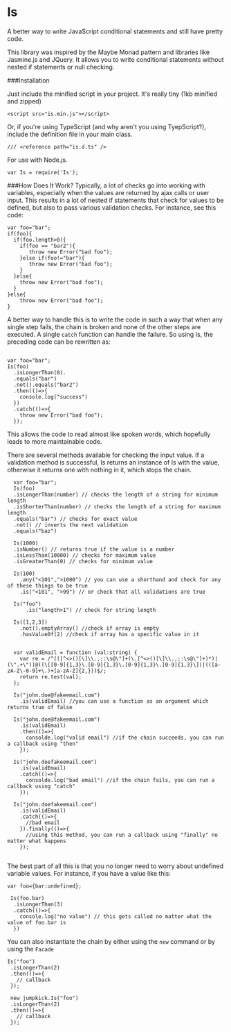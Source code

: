 Is
==

A better way to write JavaScript conditional statements and still have pretty code.

This library was inspired by the Maybe Monad pattern and libraries like Jasmine.js and JQuery. It allows you to write conditional statements without nested if statements or null checking. 

###Installation

Just include the minified script in your project. It's really tiny (1kb minified and zipped)
```
<script src="is.min.js"></script>
```
Or, if you're using TypeScript (and why aren't you using TyepScript?), include the definition file in your main class.
```
/// <reference path="is.d.ts" />
```
For use with Node.js.
```
var Is = require('Is');
```
###How Does It Work?
  Typically, a lot of checks go into working with variables, especially when the values are returned by ajax calls or user input. This results in a lot of nested if statements that check for values to be defined, but also to pass various validation checks. For instance, see this code:
  
  ```
  var foo="bar";
  if(foo){
    if(foo.length>0){
      if(foo == "bar2"){
         throw new Error("bad foo");
      }else if(foo!="bar"){
         throw new Error("bad foo"); 
      }
    }else{
      throw new Error("bad foo");
    }
  }else{
      throw new Error("bad foo");
  }
  ```

A better way to handle this is to write the code in such a way that when any single step fails, the chain is broken and none of the other steps are executed. A single `catch` function can handle the failure. So using Is, the preceding code can be rewritten as:
  ```

  var foo="bar";
  Is(foo)
    .isLongerThan(0).
    .equals("bar")
    .not().equals("bar2")
    .then(()=>{
      console.log("success")
    })
    .catch(()=>{
      throw new Error("bad foo");
    });
```

This allows the code to read almost like spoken words, which hopefully leads to more maintainable code.

There are several methods available for checking the input value. If a validation method is successful, Is returns an instance of Is with the value, otherwise it returns one with nothing in it, which stops the chain.

```  
  var foo="bar";
  Is(foo)
  .isLongerThan(number) // checks the length of a string for minimum length 
  .isShorterThan(number) // checks the length of a string for maximum length
  .equals("bar") // checks for exact value
  .not() // inverts the next validation
  .equals("baz")
  
  Is(1000)
  .isNumber() // returns true if the value is a number
  .isLessThan(10000) // checks for maximum value
  .isGreaterThan(0) // checks for minimum value
  
  Is(100)
    .any("<101",">1000") // you can use a shorthand and check for any of these things to be true
    .is("<101", ">99") // or check that all validations are true
    
  Is("foo")
      .is("length>1") // check for string length
      
  Is([1,2,3])
    .not().emptyArray() //check if array is empty
    .hasValue0f(2) //check if array has a specific value in it
    
    
  var validEmail = function (val:string) {
    var re = /^(([^<>()[\]\\.,;:\s@\"]+(\.[^<>()[\]\\.,;:\s@\"]+)*)|(\".+\"))@((\[[0-9]{1,3}\.[0-9]{1,3}\.[0-9]{1,3}\.[0-9]{1,3}\])|(([a-zA-Z\-0-9]+\.)+[a-zA-Z]{2,}))$/;
    return re.test(val);
  };

  Is("john.doe@fakeemail.com")
    .is(validEmail) //you can use a function as an argument which returns true of false
  
  Is("john.doe@fakeemail.com")
    .is(validEmail)
    .then(()=>{
      consolde.log("valid email") //if the chain succeeds, you can run a callback using "then"
    });
    
  Is("john.doefakeemail.com")
    .is(validEmail)
    .catch(()=>{
      consolde.log("bad email") //if the chain fails, you can run a callback using "catch"
    });
  
  Is("john.doefakeemail.com")
    .is(validEmail)
    .catch(()=>{
      //bad email
    }).finally(()=>{
      //using this method, you can run a callback using "finally" no matter what happens
    });
  
```
The best part of all this is that you no longer need to worry about undefined variable values. For instance, if you have a value like this:

```
var foo={bar:undefined};

 Is(foo.bar)
  .isLongerThan(3)
  .catch(()=>{
    console.log("no value") // this gets called no matter what the value of foo.bar is
  })
```

You can also instantiate the chain by either using the `new` command or by using the `Facade`

```
Is("foo")
 .isLongerThan(2)
 .then(()=>{
   // callback
 });
 
 new jumpkick.Is("foo")
 .isLongerThan(2)
 .then(()=>{
   // callback
 });
```

